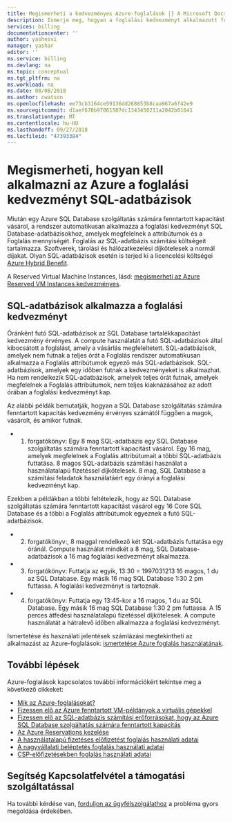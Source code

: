 ```yaml
---
title: Megismerheti a kedvezményes Azure-foglalások |} A Microsoft Docs
description: Ismerje meg, hogyan a foglalási kedvezményt alkalmazott futtató SQL-adatbázisok.
services: billing
documentationcenter: ''
author: yashesvi
manager: yashar
editor: ''
ms.service: billing
ms.devlang: na
ms.topic: conceptual
ms.tgt_pltfrm: na
ms.workload: na
ms.date: 08/08/2018
ms.author: cwatson
ms.openlocfilehash: ee73cb3164ce59136dd268853b8caa967a6f42e9
ms.sourcegitcommit: d1aef670b97061507dc1343450211a2042b01641
ms.translationtype: MT
ms.contentlocale: hu-HU
ms.lasthandoff: 09/27/2018
ms.locfileid: "47393384"
---
```

# <a name="understand-how-an-azure-reservation-discount-is-applied-to-sql-databases"></a>Megismerheti, hogyan kell alkalmazni az Azure a foglalási kedvezményt SQL-adatbázisok

Miután egy Azure SQL Database szolgáltatás számára fenntartott kapacitást vásárol, a rendszer automatikusan alkalmazza a foglalási kedvezményt SQL Database-adatbázisokhoz, amelyek megfelelnek a attribútumok és a Foglalás mennyiségét. Foglalás az SQL-adatbázis számítási költségeit tartalmazza. Szoftverek, tárolási és hálózatkezelési díjkötelesek a normál díjakat. Olyan SQL-adatbázisok esetén is terjed ki a licencelési költségei [Azure Hybrid Benefit](https://azure.microsoft.com/pricing/hybrid-benefit/).

A Reserved Virtual Machine Instances, lásd: [megismerheti az Azure Reserved VM Instances kedvezményes](billing-understand-vm-reservation-charges.md).

## <a name="reservation-discount-applied-to-sql-databases"></a>SQL-adatbázisok alkalmazza a foglalási kedvezményt

 Óránként futó SQL-adatbázisok az SQL Database tartalékkapacitást kedvezmény érvényes. A compute használatát a futó SQL-adatbázisok által kibocsátott a foglalást, amely a vásárlás megfeleltetett. SQL-adatbázisok, amelyek nem futnak a teljes órát a Foglalás rendszer automatikusan alkalmazza a Foglalás attribútumok egyező más SQL-adatbázisok. SQL-adatbázisok, amelyek egy időben futnak a kedvezményeket is alkalmazhat. Ha nem rendelkezik SQL-adatbázisok, amelyek teljes órát futnak, amelyek megfelelnek a Foglalás attribútumok, nem teljes kiaknázásához az adott órában a foglalási kedvezményt kap.

Az alábbi példák bemutatják, hogyan a SQL Database szolgáltatás számára fenntartott kapacitás kedvezmény érvényes számától függően a magok, vásárolt, és amikor futnak.

- 1. forgatókönyv: Egy 8 mag SQL-adatbázis egy SQL Database szolgáltatás számára fenntartott kapacitást vásárol. Egy 16 mag, amelyek megfelelnek a Foglalás attribútumait a többi SQL-adatbázis futtatása. 8 magos SQL-adatbázis számítási használat a használatalapú fizetéssel díjkötelesek. 8 mag, SQL Database a számítási feladatok használatáért egy órányi a foglalási kedvezményt kap.

Ezekben a példákban a többi feltételezik, hogy az SQL Database szolgáltatás számára fenntartott kapacitást vásárol egy 16 Core SQL Database és a többi a Foglalás attribútumok egyeznek a futó SQL-adatbázisok.

- 2. forgatókönyv:, 8 maggal rendelkező két SQL-adatbázis futtatása egy óránál. Compute használat mindkét a 8 mag, SQL Database-adatbázisok a 16 mag foglalási kedvezményt alkalmazza.
- 3. forgatókönyv: Futtatja az egyik, 13:30 = 1997031213 16 magos, 1 du az SQL Database. Egy másik 16 mag SQL Database 1:30 2 pm futtassa. A foglalási kedvezményt is tartoznak.
- 4. forgatókönyv: Futtatja egy 13:45-kor a 16 magos, 1 du az SQL Database. Egy másik 16 mag SQL Database 1:30 2 pm futtassa. A 15 perces átfedési használatalapú fizetéssel díjkötelesek. A compute használatát a hátralevő időben alkalmazza a foglalási kedvezményt.

Ismertetése és használati jelentések számlázási megtekintheti az alkalmazást az Azure-foglalások: [ismertetése Azure foglalás használatának](https://go.microsoft.com/fwlink/?linkid=862757).

## <a name="next-steps"></a>További lépések

Azure-foglalások kapcsolatos további információkért tekintse meg a következő cikkeket:

- [Mik az Azure-foglalásokat?](billing-save-compute-costs-reservations.md)
- [Fizessen elő az Azure fenntartott VM-példányok a virtuális gépekkel](../virtual-machines/windows/prepay-reserved-vm-instances.md)
- [Fizessen elő az SQL-adatbázis számítási erőforrásokat, hogy az Azure SQL Database szolgáltatás számára fenntartott kapacitás](../sql-database/sql-database-reserved-capacity.md)
- [Az Azure Reservations kezelése](billing-manage-reserved-vm-instance.md)
- [A használatalapú fizetéses előfizetést foglalás használati adatai](billing-understand-reserved-instance-usage.md)
- [A nagyvállalati beléptetés foglalás használati adatai](billing-understand-reserved-instance-usage-ea.md)
- [CSP-előfizetésekben foglalás használati adatai](https://docs.microsoft.com/partner-center/azure-reservations)


## <a name="need-help-contact-support"></a>Segítség Kapcsolatfelvétel a támogatási szolgáltatással

Ha további kérdése van, [forduljon az ügyfélszolgálathoz](https://portal.azure.com/?#blade/Microsoft_Azure_Support/HelpAndSupportBlade) a probléma gyors megoldása érdekében.

